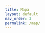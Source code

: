 ```yaml
---
title: Mapa
layout: default
nav_order: 3
permalink: /map/
---
```


<div id="map" style="height:560px;"></div>
<link rel="stylesheet" href="https://unpkg.com/leaflet@1.9.4/dist/leaflet.css"/>
<script src="https://unpkg.com/leaflet@1.9.4/dist/leaflet.js"></script>

<script>
const cases = [
{% for c in site.cases %}
  { title: {{ c.title | jsonify }}, country: {{ c.pais | jsonify }}, url: "{{ c.url }}",
    lat: {{ c.lat | default: 'null' }}, lng: {{ c.lng | default: 'null' }} },
{% endfor %}
];
const map = L.map('map',{worldCopyJump:true}).setView([20,0],2);
L.tileLayer('https://{s}.tile.openstreetmap.org/{z}/{x}/{y}.png',{maxZoom:6}).addTo(map);
cases.filter(x=>x.lat && x.lng).forEach(c=>{
  L.marker([c.lat,c.lng]).addTo(map).bindPopup(`<a href="${c.url}">${c.title}</a><br>${c.country}`);
});
</script>
